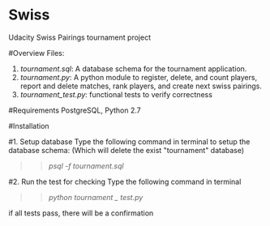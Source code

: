 # Swiss
Udacity Swiss Pairings tournament project

#Overview
Files:
1. *tournament.sql*: A database schema for the tournament application. 
2. *tournament.py*: A python module to register, delete, and count players, report and delete matches, rank players, and create next swiss pairings.
3. *tournament_test.py*: functional tests to verify correctness 

#Requirements
PostgreSQL, Python 2.7 

#Installation

#1. Setup database
Type the following command in terminal to setup the database schema:
(Which will delete the exist "tournament" database)

>  > _psql -f tournament.sql_

#2. Run the test for checking
Type the following command in terminal
>  > _python tournament _ test.py_

if all tests pass, there will be a confirmation
